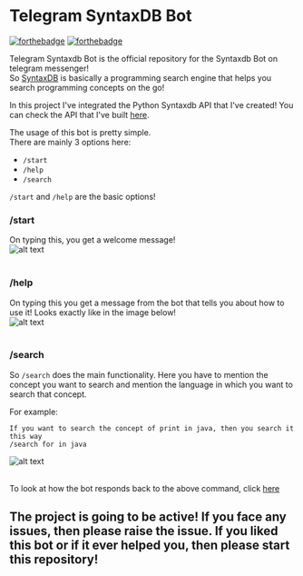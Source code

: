 # Telegram SyntaxDB Bot
[![forthebadge](http://forthebadge.com/images/badges/built-with-love.svg)](http://forthebadge.com)
[![forthebadge](http://forthebadge.com/images/badges/made-with-python.svg)](http://forthebadge.com)

Telegram Syntaxdb Bot is the official repository for the Syntaxdb Bot on telegram messenger!<br/>
So [SyntaxDB](https://syntaxdb.com) is basically a programming search engine that helps you search programming concepts on the go! <br/>

In this project I've integrated the Python Syntaxdb API that I've created! You can check the API that I've built [here](https://github.com/rahulkumaran/python-syntaxdb).<br/>

The usage of this bot is pretty simple.<br/>
There are mainly 3 options here:<br/>
- `/start`
- `/help`
- `/search`


`/start` and `/help` are the basic options!<br/>


### /start
On typing this, you get a welcome message!<br/>
![alt text](https://github.com/rahulkumaran/Telegram-Syntaxdb-Bot/blob/master/Images/start.jpg)<br><br>

### /help
On typing this you get a message from the bot that tells you about how to use it! Looks exactly like in the image below!<br>
![alt text](https://github.com/rahulkumaran/Telegram-Syntaxdb-Bot/blob/master/Images/help.jpg)<br><br>

### /search <search query> <language>

So `/search` does the main functionality. Here you have to mention the concept you want to search and mention the language in which you want to search that concept.<br/>

For example:
  ```
  If you want to search the concept of print in java, then you search it this way
  /search for in java
  ```
  ![alt text](https://github.com/rahulkumaran/Telegram-Syntaxdb-Bot/blob/master/Images/search1.jpg)<br><br>
  
  To look at how the bot responds back to the above command, click [here](https://github.com/rahulkumaran/Telegram-Syntaxdb-Bot/blob/master/Images/search.jpg)
  
  ## The project is going to be active! If you face any issues, then please raise the issue. If you liked this bot or if it ever helped you, then please start this repository!
